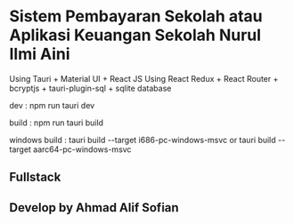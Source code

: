 # Sistem Pembayaran Sekolah atau Aplikasi Keuangan Sekolah Nurul Ilmi Aini

Using Tauri + Material UI + React JS 
Using React Redux + React Router + bcryptjs + tauri-plugin-sql + sqlite database

dev : npm run tauri dev

build : npm run tauri build

windows build : tauri build --target i686-pc-windows-msvc or tauri build --target aarc64-pc-windows-msvc

## Fullstack

## Develop by Ahmad Alif Sofian
